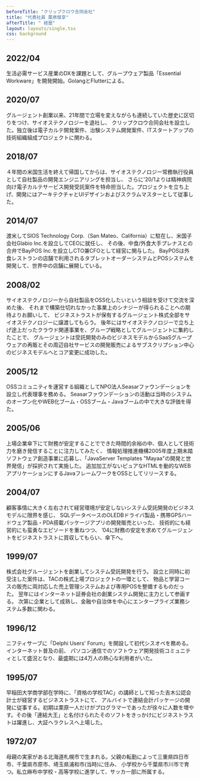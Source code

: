 ```yaml
---
beforeTitle: "クリップクロウ合同会社"
title: "代表社員 栗原傑享"
afterTitle: " 経歴"
layout: layouts/single.tsx
css: background
---
```


## 2022/04

生活必需サービス産業のDXを課題として、グループウェア製品「Essential
Workware」を開発開始。GolangとFlutterによる。

## 2020/07

グルージェント創業以来、21年間で立場を変えながらも連続していた歴史に区切りをつけ、サイオステクノロジーを退社し、
クリップクロウ合同会社を設立した。独立後は電子カルテ開発案件、治験システム開発案件、ITスタートアップの技術組織組成プロジェクトに関わる。

## 2018/07

４年間の米国生活を終えて帰国してからは、サイオステクノロジー常務執行役員として自社製品の開発エンジニアリングを担当し、
さらに'20/1よりは精神病院向け電子カルテサービス開発受託案件を特命担当した。プロジェクトを立ち上げ、開発にはアーキテクチャとUIデザインおよびスクラムマスターとして従事した。

## 2014/07

渡米してSIOS Technology Corp.（San Mateo、California）に駐在し、米国子会社Glabio
Inc.を設立してCEOに就任し、 その後、中食/外食大手プレナスとの合弁でBayPOS
Inc.を設立しCTO兼CFOとして経営に関与した。
BayPOSは外食レストランの店舗で利用されるタブレットオーダーシステムとPOSシステムを開発して、世界中の店舗に展開している。

## 2008/02

サイオステクノロジーから自社製品をOSS化したいという相談を受けて交流を深めた後、
それまで構築仕切れなかった事業上のシナジーが得られることへの期待よりお願いして、
ビジネストラストが保有するグルージェント株式全部をサイオステクノロジーに譲渡してもらう。
後年にはサイオステクノロジーで立ち上げ途上だったクラウド関連事業を、グループ戦略としてグルージェントに集約したことで、
グルージェントは受託開発のみのビジネスモデルからSaaSグループウェアの再販とその周辺自社サービスの開発販売によるサブスクリプション中心のビジネスモデルへとコア変更に成功した。

## 2005/12

OSSコミュニティを運営する組織としてNPO法人Seasarファウンデーションを設立し代表理事を務める。
Seasarファウンデーションの活動は当時のシステムのオープン化やWEB化ブーム・OSSブーム・Javaブームの中で大きな評価を得た。

## 2005/06

上場企業傘下にて財務が安定することでできた時間的余裕の中、個人として技術力を磨き発信することに注力してみたく、
情報処理推進機構2005年度上期未踏ソフトウェア創造事業に応募し、「JavaServer
Templates "Mayaa"の開発と世界発信」が採択されて実施した。
追加加工がないピュアなHTMLを動的なWEBアプリケーションにするJavaフレームワークをOSSとしてリリースする。

## 2004/07

顧客事情に大きく左右されて経営環境が安定しないシステム受託開発のビジネスモデルに限界を感じ、
SQLデータベースのOLEDBドライバ製品・携帯GPSハードウェア製品・PDA搭載パッケージアプリの開発販売といった、
技術的にも経営的にも蛮勇なエピソードを重ねつつ、
’04に財務の安定を求めてグルージェントをビジネストラストに買収してもらい、傘下へ。

## 1999/07

株式会社グルージェントを創業してシステム受託開発を行う。
設立と同時に初受注した案件は、TACの株式上場プロジェクトの一環として、
物品と学習コースの販売に両対応した売上管理システムおよび専用POSを整備するものだった。
翌年にはインターネット証券会社の創業システム開発に主力として参画する。
次第に企業として成熟し、金融や自治体を中心にエンタープライズ業務システム多数に関わる。

## 1996/12

ニフティサーブに「Delphi Users'
Forum」を開設して初代シスオペを務める。インターネット普及の前、
パソコン通信でのソフトウェア開発技術コミュニティとして盛況となり、最盛期には4万人の熱心な利用者がいた。

## 1995/07

早稲田大学商学部在学時に、「資格の学校TAC」の講師として知った吉木公認会計士が経営するビジネストラストにて、
アルバイトで連結会計パッケージの開発に従事する。初期は栗原一人だけがプログラマーであったが徐々に人数を増やす。その後「連結大王」と名付けられたそのソフトをきっかけにビジネストラストは躍進し、大証ヘラクレスへ上場した。

## 1972/07

母親の実家がある北海道札幌市で生まれる。父親の転勤によって三重県四日市市、千葉県市原市、埼玉県浦和市(当時)に住み、
小学校から千葉県市川市で育つ。私立麻布中学校・高等学校に進学して、サッカー部に所属する。
